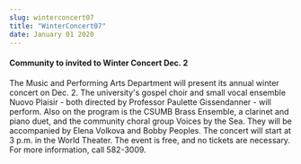 ```yaml
---
slug: winterconcert07
title: "WinterConcert07"
date: January 01 2020
---
```


 
<h4>Community to invited to Winter Concert Dec. 2</h4>
<p>
  The Music and Performing Arts Department will present its annual winter
  concert on Dec. 2. The university's gospel choir and small vocal ensemble
  Nuovo Plaisir - both directed by Professor Paulette Gissendanner - will
  perform. Also on the program is the CSUMB Brass Ensemble, a clarinet and piano
  duet, and the community choral group Voices by the Sea. They will be
  accompanied by Elena Volkova and Bobby Peoples. The concert will start at 3
  p.m. in the World Theater. The event is free, and no tickets are necessary.
  For more information, call 582-3009.
</p>
 
